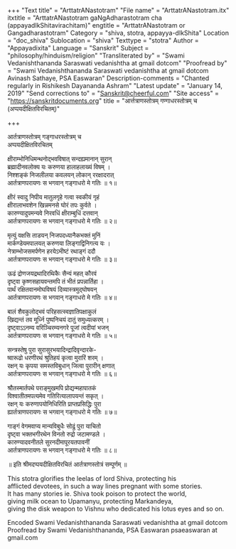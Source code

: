 +++
"Text title" = "ArttatrANastotram"
"File name" = "ArttatrANastotram.itx"
itxtitle = "ArttatrANastotram gaNgAdharastotram cha (appayadIkShitavirachitam)"
engtitle = "ArttatrANastotram or Gangadharastotram"
Category = "shiva, stotra, appayya-dIkShita"
Location = "doc_shiva"
Sublocation = "shiva"
Texttype = "stotra"
Author = "Appayadixita"
Language = "Sanskrit"
Subject = "philosophy/hinduism/religion"
"Transliterated by" = "Swami Vedanishthananda Saraswati vedanishtha at gmail dotcom"
"Proofread by" = "Swami Vedanishthananda Saraswati vedanishtha at gmail  dotcom Avinash Sathaye, PSA Easwaran"
Description-comments = "Chanted regularly in Rishikesh Dayananda Ashram"
"Latest update" = "January 14, 2019"
"Send corrections to" = "Sanskrit@cheerful.com"
"Site access" = "https://sanskritdocuments.org"
title = "आर्त्तत्राणस्तोत्रम् गण्गाधरस्तोत्रम् च (अप्पयदीक्षितविरचितम्)"

+++
  
 आर्तत्राणस्तोत्रम् गङ्गाधरस्तोत्रम् च   
अप्पयदीक्षितविरचितम्  
  
क्षीराम्भोनिधिमन्थनोद्भवविषात् सन्दह्यमानान् सुरान्  
   ब्रह्मादीनवलोक्य यः करुणया हालाहलाख्यं विषम् ।  
निश्शङ्कं निजलीलया कवलयन् लोकान् ररक्षादरात्  
   आर्तत्राणपरायणः स भगवान् गङ्गाधरो मे गतिः ॥ १॥  
  
क्षीरं स्वादु निपीय मातुलगृहे गत्वा स्वकीयं गृहं  
   क्षीरालाभवशेन खिन्नमनसे घोरं तपः कुर्वते ।  
कारुण्यादुपमन्यवे निरवधिं क्षीराम्बुधिं दत्तवान्  
   आर्तत्राणपरायणः स भगवान् गङ्गाधरो मे गतिः ॥ २॥  
  
मृत्युं वक्षसि ताडयन् निजपदध्यानैकभक्तं मुनिं  
   मार्कण्डेयमपालयत् करुणया लिङ्गाद्विनिगत्य यः ।  
नेत्राम्भोजसमर्पणेन हरयेऽभीष्टं रथाङ्गं ददौ  
   आर्तत्राणपरायणः स भगवान् गङ्गाधरो मे गतिः ॥ ३॥  
  
ऊढं द्रोणजयद्रथादिरथिकैः सैन्यं महत् कौरवं  
   दृष्ट्वा कृष्णसहायवन्तमपि तं भीतं प्रपन्नार्तिहा ।  
पार्थं रक्षितवानमोघविषयं दिव्यास्त्रमुद्घोषयन्  
   आर्तत्राणपरायणः स भगवान् गङ्गाधरो मे गतिः ॥ ४॥  
  
बालं शैवकुलोद्भवं परिहसत्स्वज्ञातिपक्षाकुलं  
   खिद्यन्तं तव मूर्ध्नि पुष्पनिचयं दातुं समुध्यत्करम् ।  
दृष्ट्वाऽऽनम्य वरिञ्चिरम्यनगरे पूजां त्वदीयां भजन्  
   आर्तत्राणपरायणः स भगवान् गङ्गाधरो मे गतिः ॥ ५॥  
  
सन्त्रस्तेषु पुरा सुरासुरभयादिन्द्रादिवृन्दारके-  
   ष्वारूढो धरणीरथं श्रुतिहयं कृत्वा मुरारिं शरम् ।  
रक्षन् यः कृपया समस्तविबुधान् जित्वा पुरारीन् क्षणात्  
   आर्तत्राणपरायणः स भगवान् गङ्गाधरो मे गतिः ॥ ६॥  
  
श्रौतस्मार्तपथे पराङ्मुखमपि प्रोद्यन्महापातकं  
   विश्वातीतमपत्यमेव गतिरित्यालापयन्तं सकृत् ।  
रक्षन् यः करुणापयोनिधिरिति प्राप्तप्रसिद्धिः पुरा  
   ह्यार्तत्राणपरायणः स भगवान् गङ्गाधरो मे गतिः ॥ ७॥  
  
गाङ्गं वेगमवाप्य मान्यविबुधैः सोढुं पुरा याचितो  
   दृष्ट्वा भक्तभगीरथेन विनतो रुद्रो जटामण्डले ।  
कारुण्यादवनीतले सुरनदीमापूरयतपावनीं  
   आर्तत्राणपरायणः स भगवान् गङ्गाधरो मे गतिः ॥ ८॥  
  
॥ इति श्रीमदप्पयदीक्षितविरचितं आर्तत्राणस्तोत्रं सम्पूर्णम् ॥  
  
  
  
This stotra glorifies the leelas of lord Shiva, protecting his  
afflicted devotees, in such a way lines pregnant with some stories.  
It has many stories ie. Shiva took poison to protect the world,  
giving milk ocean to Upamanyu, protecting Markandeya,  
giving the disk weapon to Vishnu who dedicated his lotus eyes and so on.  
  
Encoded Swami Vedanishthananda Saraswati vedanishtha at gmail dotcom  
Proofread by Swami Vedanishthananda, PSA Easwaran psaeaswaran at gmail.com  
  
  
